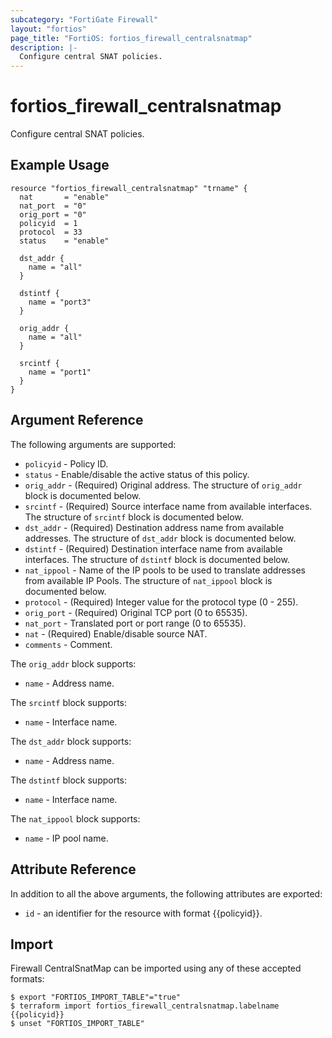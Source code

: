 ```yaml
---
subcategory: "FortiGate Firewall"
layout: "fortios"
page_title: "FortiOS: fortios_firewall_centralsnatmap"
description: |-
  Configure central SNAT policies.
---
```


# fortios_firewall_centralsnatmap
Configure central SNAT policies.

## Example Usage

```hcl
resource "fortios_firewall_centralsnatmap" "trname" {
  nat       = "enable"
  nat_port  = "0"
  orig_port = "0"
  policyid  = 1
  protocol  = 33
  status    = "enable"

  dst_addr {
    name = "all"
  }

  dstintf {
    name = "port3"
  }

  orig_addr {
    name = "all"
  }

  srcintf {
    name = "port1"
  }
}
```

## Argument Reference

The following arguments are supported:

* `policyid` - Policy ID.
* `status` - Enable/disable the active status of this policy.
* `orig_addr` - (Required) Original address. The structure of `orig_addr` block is documented below.
* `srcintf` - (Required) Source interface name from available interfaces. The structure of `srcintf` block is documented below.
* `dst_addr` - (Required) Destination address name from available addresses. The structure of `dst_addr` block is documented below.
* `dstintf` - (Required) Destination interface name from available interfaces. The structure of `dstintf` block is documented below.
* `nat_ippool` - Name of the IP pools to be used to translate addresses from available IP Pools. The structure of `nat_ippool` block is documented below.
* `protocol` - (Required) Integer value for the protocol type (0 - 255).
* `orig_port` - (Required) Original TCP port (0 to 65535).
* `nat_port` - Translated port or port range (0 to 65535).
* `nat` - (Required) Enable/disable source NAT.
* `comments` - Comment.

The `orig_addr` block supports:

* `name` - Address name.

The `srcintf` block supports:

* `name` - Interface name.

The `dst_addr` block supports:

* `name` - Address name.

The `dstintf` block supports:

* `name` - Interface name.

The `nat_ippool` block supports:

* `name` - IP pool name.


## Attribute Reference

In addition to all the above arguments, the following attributes are exported:
* `id` - an identifier for the resource with format {{policyid}}.

## Import

Firewall CentralSnatMap can be imported using any of these accepted formats:
```
$ export "FORTIOS_IMPORT_TABLE"="true"
$ terraform import fortios_firewall_centralsnatmap.labelname {{policyid}}
$ unset "FORTIOS_IMPORT_TABLE"
```
